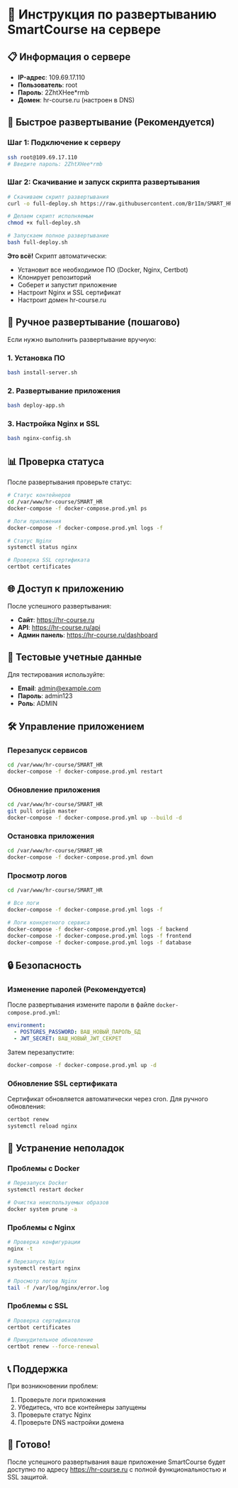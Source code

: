 # 🚀 Инструкция по развертыванию SmartCourse на сервере

## 📋 Информация о сервере
- **IP-адрес**: 109.69.17.110
- **Пользователь**: root
- **Пароль**: 2ZhtXHee*rmb
- **Домен**: hr-course.ru (настроен в DNS)

## 🎯 Быстрое развертывание (Рекомендуется)

### Шаг 1: Подключение к серверу
```bash
ssh root@109.69.17.110
# Введите пароль: 2ZhtXHee*rmb
```

### Шаг 2: Скачивание и запуск скрипта развертывания
```bash
# Скачиваем скрипт развертывания
curl -o full-deploy.sh https://raw.githubusercontent.com/Br1Im/SMART_HR/master/deploy/full-deploy.sh

# Делаем скрипт исполняемым
chmod +x full-deploy.sh

# Запускаем полное развертывание
bash full-deploy.sh
```

**Это всё!** Скрипт автоматически:
- Установит все необходимое ПО (Docker, Nginx, Certbot)
- Клонирует репозиторий
- Соберет и запустит приложение
- Настроит Nginx и SSL сертификат
- Настроит домен hr-course.ru

## 🔧 Ручное развертывание (пошагово)

Если нужно выполнить развертывание вручную:

### 1. Установка ПО
```bash
bash install-server.sh
```

### 2. Развертывание приложения
```bash
bash deploy-app.sh
```

### 3. Настройка Nginx и SSL
```bash
bash nginx-config.sh
```

## 📊 Проверка статуса

После развертывания проверьте статус:

```bash
# Статус контейнеров
cd /var/www/hr-course/SMART_HR
docker-compose -f docker-compose.prod.yml ps

# Логи приложения
docker-compose -f docker-compose.prod.yml logs -f

# Статус Nginx
systemctl status nginx

# Проверка SSL сертификата
certbot certificates
```

## 🌐 Доступ к приложению

После успешного развертывания:
- **Сайт**: https://hr-course.ru
- **API**: https://hr-course.ru/api
- **Админ панель**: https://hr-course.ru/dashboard

## 🔑 Тестовые учетные данные

Для тестирования используйте:
- **Email**: admin@example.com
- **Пароль**: admin123
- **Роль**: ADMIN

## 🛠️ Управление приложением

### Перезапуск сервисов
```bash
cd /var/www/hr-course/SMART_HR
docker-compose -f docker-compose.prod.yml restart
```

### Обновление приложения
```bash
cd /var/www/hr-course/SMART_HR
git pull origin master
docker-compose -f docker-compose.prod.yml up --build -d
```

### Остановка приложения
```bash
cd /var/www/hr-course/SMART_HR
docker-compose -f docker-compose.prod.yml down
```

### Просмотр логов
```bash
cd /var/www/hr-course/SMART_HR

# Все логи
docker-compose -f docker-compose.prod.yml logs -f

# Логи конкретного сервиса
docker-compose -f docker-compose.prod.yml logs -f backend
docker-compose -f docker-compose.prod.yml logs -f frontend
docker-compose -f docker-compose.prod.yml logs -f database
```

## 🔒 Безопасность

### Изменение паролей (Рекомендуется)
После развертывания измените пароли в файле `docker-compose.prod.yml`:

```yaml
environment:
  - POSTGRES_PASSWORD: ВАШ_НОВЫЙ_ПАРОЛЬ_БД
  - JWT_SECRET: ВАШ_НОВЫЙ_JWT_СЕКРЕТ
```

Затем перезапустите:
```bash
docker-compose -f docker-compose.prod.yml up -d
```

### Обновление SSL сертификата
Сертификат обновляется автоматически через cron. Для ручного обновления:
```bash
certbot renew
systemctl reload nginx
```

## 🚨 Устранение неполадок

### Проблемы с Docker
```bash
# Перезапуск Docker
systemctl restart docker

# Очистка неиспользуемых образов
docker system prune -a
```

### Проблемы с Nginx
```bash
# Проверка конфигурации
nginx -t

# Перезапуск Nginx
systemctl restart nginx

# Просмотр логов Nginx
tail -f /var/log/nginx/error.log
```

### Проблемы с SSL
```bash
# Проверка сертификатов
certbot certificates

# Принудительное обновление
certbot renew --force-renewal
```

## 📞 Поддержка

При возникновении проблем:
1. Проверьте логи приложения
2. Убедитесь, что все контейнеры запущены
3. Проверьте статус Nginx
4. Проверьте DNS настройки домена

## 🎉 Готово!

После успешного развертывания ваше приложение SmartCourse будет доступно по адресу https://hr-course.ru с полной функциональностью и SSL защитой.